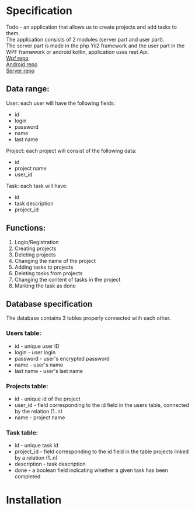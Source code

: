 # Specification
Todo - an application that allows us to create projects and add tasks to them.<br>
The application consists of 2 modules (server part and user part).<br>
The server part is made in the php Yii2 framework and the user part in the WPF framework or android kotlin, application uses rest Api.<br>
[Wpf repo](https://github.com/novy213/todo-user) <br>
[Android repo](https://github.com/novy213/todo-user-android) <br>
[Server repo](https://github.com/novy213/todo-server) <br>
## Data range:
User: each user will have the following fields:<br>
- id
- login
- password
- name
- last name

Project: each project will consist of the following data:
- id
- project name
- user_id

Task: each task will have:
- id
- task description
- project_id

## Functions:
1. Login/Registration
2. Creating projects
3. Deleting projects
4. Changing the name of the project
5. Adding tasks to projects
6. Deleting tasks from projects
7. Changing the content of tasks in the project
8. Marking the task as done

## Database specification
The database contains 3 tables properly connected with each other.
### Users table:
- id - unique user ID
- login - user login
- password - user's encrypted password
- name - user's name
- last name - user's last name
### Projects table:
- id - unique id of the project
- user_id - field corresponding to the id field in the users table, connected by the relation (1..n)
- name - project name
### Task table:
- id - unique task id
- project_id - field corresponding to the id field in the table projects linked by a relation (1..n)
- description - task description
- done - a boolean field indicating whether a given task has been completed

# Installation
